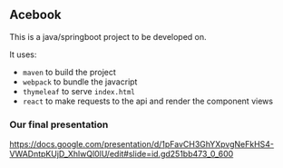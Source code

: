 ## Acebook

This is a java/springboot project to be developed on.

It uses:
  - `maven` to build the project
  - `webpack` to bundle the javacript
  - `thymeleaf` to serve `index.html`
  - `react` to make requests to the api and render the component views

### Our final presentation

https://docs.google.com/presentation/d/1pFavCH3GhYXpvgNeFkHS4-VWADntpKUjD_XhlwQl0lU/edit#slide=id.gd251bb473_0_600


